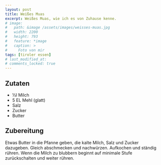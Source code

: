 ```yaml
---
layout: post
title: Weißes Muas
excerpt: Weißes Muas, wie ich es von Zuhause kenne.
# image: 
#   path: &image /assets/images/weisses-muas.jpg
#   width: 2200
#   height: 793
#   feature: *image
#   caption: >
#     Foto von mir
tags: [tiroler essen]
# last_modified_at: 
# comments_locked: true
---
```


## Zutaten

- &frac12;l Milch
- 5 EL Mehl (glatt)
- Salz
- Zucker
- Butter

## Zubereitung

Etwas Butter in die Pfanne geben, die kalte Milch, Salz und Zucker dazugeben.
Gleich abschmecken und nachwürzen. Aufkochen und ständig rühren. Wenn die Milch
zu blubbern beginnt auf minimale Stufe zurückschalten und weiter rühren.

